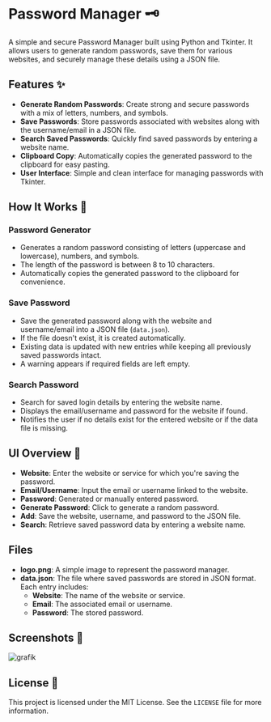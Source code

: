 # Password Manager 🗝️  

A simple and secure Password Manager built using Python and Tkinter. It allows users to generate random passwords, save them for various websites, and securely manage these details using a JSON file.  

## Features ✨  

- **Generate Random Passwords**: Create strong and secure passwords with a mix of letters, numbers, and symbols.  
- **Save Passwords**: Store passwords associated with websites along with the username/email in a JSON file.  
- **Search Saved Passwords**: Quickly find saved passwords by entering a website name.  
- **Clipboard Copy**: Automatically copies the generated password to the clipboard for easy pasting.  
- **User Interface**: Simple and clean interface for managing passwords with Tkinter.  

## How It Works 🔑  

### Password Generator  
- Generates a random password consisting of letters (uppercase and lowercase), numbers, and symbols.  
- The length of the password is between 8 to 10 characters.  
- Automatically copies the generated password to the clipboard for convenience.  

### Save Password  
- Save the generated password along with the website and username/email into a JSON file (`data.json`).  
- If the file doesn't exist, it is created automatically.  
- Existing data is updated with new entries while keeping all previously saved passwords intact.  
- A warning appears if required fields are left empty.  

### Search Password  
- Search for saved login details by entering the website name.  
- Displays the email/username and password for the website if found.  
- Notifies the user if no details exist for the entered website or if the data file is missing.  

## UI Overview 📱  

- **Website**: Enter the website or service for which you're saving the password.  
- **Email/Username**: Input the email or username linked to the website.  
- **Password**: Generated or manually entered password.  
- **Generate Password**: Click to generate a random password.  
- **Add**: Save the website, username, and password to the JSON file.  
- **Search**: Retrieve saved password data by entering a website name.  

## Files  

- **logo.png**: A simple image to represent the password manager.  
- **data.json**: The file where saved passwords are stored in JSON format. Each entry includes:  
  - **Website**: The name of the website or service.  
  - **Email**: The associated email or username.  
  - **Password**: The stored password.  

## Screenshots 📸

![grafik](https://github.com/user-attachments/assets/4504699b-78c4-4433-a29a-79c575f76d8e)

## License 📜

This project is licensed under the MIT License. See the `LICENSE` file for more information.
